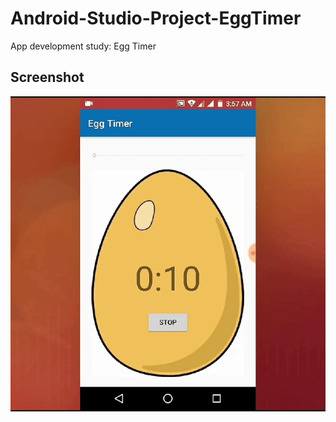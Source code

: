 # Android-Studio-Project-EggTimer
App development study: Egg Timer

## Screenshot
<p align="center">
  <img src="screenshot/egg_timer.png"><br/>
</p>
